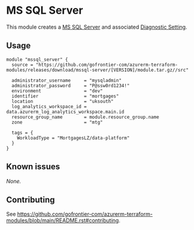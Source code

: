 # MS SQL Server

This module creates a [MS SQL Server](https://registry.terraform.io/providers/hashicorp/azurerm/latest/docs/resources/mssql_server) and associated [Diagnostic Setting](https://registry.terraform.io/providers/hashicorp/azurerm/latest/docs/resources/monitor_diagnostic_setting).

## Usage

```hcl
module "mssql_server" {
  source = "https://github.com/gofrontier-com/azurerm-terraform-modules/releases/download/mssql-server/[VERSION]/module.tar.gz//src"

  administrator_username     = "mysqladmin"
  administrator_password     = "P@ssw0rd1234!"
  environment                = "dev"
  identifier                 = "mortgages"
  location                   = "uksouth"
  log_analytics_workspace_id = data.azurerm_log_analytics_workspace.main.id
  resource_group_name        = module.resource_group.name
  zone                       = "mtg"

  tags = {
    WorkloadType = "MortgagesLZ/data-platform"
  }
}
```

## Known issues

_None._

## Contributing

See <https://github.com/gofrontier-com/azurerm-terraform-modules/blob/main/README.rst#contributing>.
